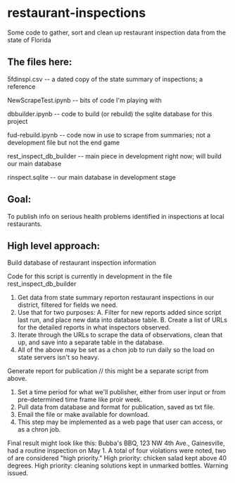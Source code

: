 # restaurant-inspections
Some code to gather, sort and clean up restaurant inspection data from the state of Florida

## The files here:

5fdinspi.csv -- a dated copy of the state summary of inspections; a reference

NewScrapeTest.ipynb -- bits of code I'm playing with

dbbuilder.ipynb -- code to build (or rebuild) the sqlite database for this project

fud-rebuild.ipynb -- code now in use to scrape from summaries; not a development file but not the end game

rest_inspect_db_builder -- main piece in development right now; will build our main database

rinspect.sqlite -- our main database in development stage

## Goal:

To publish info on serious health problems identified in inspections at local restaurants.

## High level approach:

Build database of restaurant inspection information

Code for this script is currently in development in the file rest_inspect_db_builder
1. Get data from state summary reporton restaurant inspections in our district, filtered for fields we need.
2. Use that for two purposes:
A. Filter for new reports added since script last run, and place new data into database table.
B. Create a list of URLs for the detailed reports in what inspectors observed.
3. Iterate through the URLs to scrape the data of observations, clean that up, and save into a separate table in the database.
4. All of the above may be set as a chon job to run daily so the load on state servers isn't so heavy.

Generate report for publication // this might be a separate script from above.
1. Set a time period for what we'll publisher, either from user input or from pre-determined time frame like proir week.
2. Pull data from database and format for publication, saved as txt file.
3. Email the file or make available for download.
4. This step may be implemented as a web page that user can access, or as a chron job.

Final result might look like this:
Bubba's BBQ, 123 NW 4th Ave., Gainesville, had a routine inspection on May 1.
A total of four violations were noted, two of are considered "high priority."
High priority: chicken salad kept above 40 degrees. High priority: cleaning
solutions kept in unmarked bottles. Warning issued.
